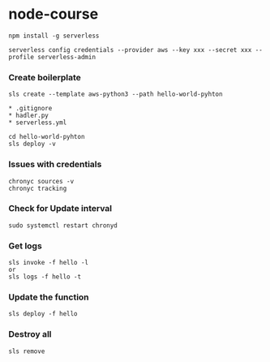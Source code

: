 # node-course
```
npm install -g serverless
```
```
serverless config credentials --provider aws --key xxx --secret xxx --profile serverless-admin
```
### __Create boilerplate__
```
sls create --template aws-python3 --path hello-world-pyhton
``` 
    * .gitignore
    * hadler.py
    * serverless.yml

```
cd hello-world-pyhton
sls deploy -v 
```
### __Issues with credentials__
```
chronyc sources -v
chronyc tracking
```
### __Check for Update interval__
```
sudo systemctl restart chronyd
```

### __Get logs__
```
sls invoke -f hello -l
or 
sls logs -f hello -t
```
### __Update the function__
```
sls deploy -f hello
```
### __Destroy all__
```
sls remove
```